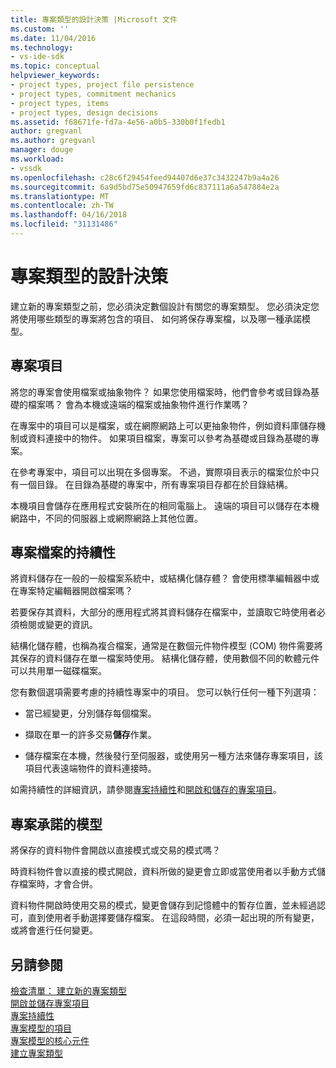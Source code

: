 ```yaml
---
title: 專案類型的設計決策 |Microsoft 文件
ms.custom: ''
ms.date: 11/04/2016
ms.technology:
- vs-ide-sdk
ms.topic: conceptual
helpviewer_keywords:
- project types, project file persistence
- project types, commitment mechanics
- project types, items
- project types, design decisions
ms.assetid: f68671fe-fd7a-4e56-a0b5-330b0f1fedb1
author: gregvanl
ms.author: gregvanl
manager: douge
ms.workload:
- vssdk
ms.openlocfilehash: c28c6f29454feed94407d6e37c3432247b9a4a26
ms.sourcegitcommit: 6a9d5bd75e50947659fd6c837111a6a547884e2a
ms.translationtype: MT
ms.contentlocale: zh-TW
ms.lasthandoff: 04/16/2018
ms.locfileid: "31131486"
---
```

# <a name="project-type-design-decisions"></a>專案類型的設計決策
建立新的專案類型之前，您必須決定數個設計有關您的專案類型。 您必須決定您將使用哪些類型的專案將包含的項目、 如何將保存專案檔，以及哪一種承諾模型。  
  
## <a name="project-items"></a>專案項目  
 將您的專案會使用檔案或抽象物件？ 如果您使用檔案時，他們會參考或目錄為基礎的檔案嗎？ 會為本機或遠端的檔案或抽象物件進行作業嗎？  
  
 在專案中的項目可以是檔案，或在網際網路上可以更抽象物件，例如資料庫儲存機制或資料連接中的物件。 如果項目檔案，專案可以參考為基礎或目錄為基礎的專案。  
  
 在參考專案中，項目可以出現在多個專案。 不過，實際項目表示的檔案位於中只有一個目錄。 在目錄為基礎的專案中，所有專案項目存都在於目錄結構。  
  
 本機項目會儲存在應用程式安裝所在的相同電腦上。 遠端的項目可以儲存在本機網路中，不同的伺服器上或網際網路上其他位置。  
  
## <a name="project-file-persistence"></a>專案檔案的持續性  
 將資料儲存在一般的一般檔案系統中，或結構化儲存體？ 會使用標準編輯器中或在專案特定編輯器開啟檔案嗎？  
  
 若要保存其資料，大部分的應用程式將其資料儲存在檔案中，並讀取它時使用者必須檢閱或變更的資訊。  
  
 結構化儲存體，也稱為複合檔案，通常是在數個元件物件模型 (COM) 物件需要將其保存的資料儲存在單一檔案時使用。 結構化儲存體，使用數個不同的軟體元件可以共用單一磁碟檔案。  
  
 您有數個選項需要考慮的持續性專案中的項目。 您可以執行任何一種下列選項：  
  
-   當已經變更，分別儲存每個檔案。  
  
-   擷取在單一的許多交易**儲存**作業。  
  
-   儲存檔案在本機，然後發行至伺服器，或使用另一種方法來儲存專案項目，該項目代表遠端物件的資料連接時。  
  
 如需持續性的詳細資訊，請參閱[專案持續性](../../extensibility/internals/project-persistence.md)和[開啟和儲存的專案項目](../../extensibility/internals/opening-and-saving-project-items.md)。  
  
## <a name="project-commitment-model"></a>專案承諾的模型  
 將保存的資料物件會開啟以直接模式或交易的模式嗎？  
  
 時資料物件會以直接的模式開啟，資料所做的變更會立即或當使用者以手動方式儲存檔案時，才會合併。  
  
 資料物件開啟時使用交易的模式，變更會儲存到記憶體中的暫存位置，並未經過認可，直到使用者手動選擇要儲存檔案。 在這段時間，必須一起出現的所有變更，或將會進行任何變更。  
  
## <a name="see-also"></a>另請參閱  
 [檢查清單： 建立新的專案類型](../../extensibility/internals/checklist-creating-new-project-types.md)   
 [開啟並儲存專案項目](../../extensibility/internals/opening-and-saving-project-items.md)   
 [專案持續性](../../extensibility/internals/project-persistence.md)   
 [專案模型的項目](../../extensibility/internals/elements-of-a-project-model.md)   
 [專案模型的核心元件](../../extensibility/internals/project-model-core-components.md)   
 [建立專案類型](../../extensibility/internals/creating-project-types.md)